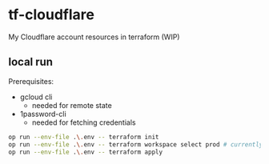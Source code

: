 # tf-cloudflare

My Cloudflare account resources in terraform (WIP)

## local run

Prerequisites: 
- gcloud cli
    - needed for remote state
- 1password-cli
    - needed for fetching credentials

```bash
op run --env-file .\.env -- terraform init
op run --env-file .\.env -- terraform workspace select prod # currently only a prod
op run --env-file .\.env -- terraform apply
```